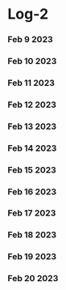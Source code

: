# Log-2

### Feb 9 2023

### Feb 10 2023

### Feb 11 2023

### Feb 12 2023

### Feb 13 2023

### Feb 14 2023

### Feb 15 2023

### Feb 16 2023

### Feb 17 2023

### Feb 18 2023

### Feb 19 2023

### Feb 20 2023
